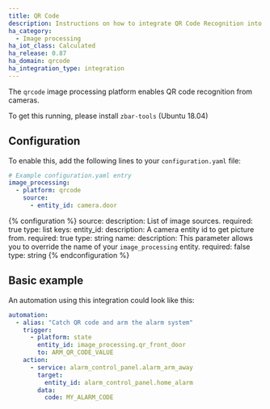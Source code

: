 ```yaml
---
title: QR Code
description: Instructions on how to integrate QR Code Recognition into Home Assistant.
ha_category:
  - Image processing
ha_iot_class: Calculated
ha_release: 0.87
ha_domain: qrcode
ha_integration_type: integration
---
```


The `qrcode` image processing platform enables QR code recognition from cameras.

To get this running, please install `zbar-tools` (Ubuntu 18.04)

## Configuration

To enable this, add the following lines to your `configuration.yaml` file:

```yaml
# Example configuration.yaml entry
image_processing:
  - platform: qrcode
    source:
      - entity_id: camera.door
```

{% configuration %}
source:
  description: List of image sources.
  required: true
  type: list
  keys:
    entity_id:
      description: A camera entity id to get picture from.
      required: true
      type: string
    name:
      description: This parameter allows you to override the name of your `image_processing` entity.
      required: false
      type: string
{% endconfiguration %}

## Basic example

An automation using this integration could look like this:

```yaml
automation:
  - alias: "Catch QR code and arm the alarm system"
    trigger:
      - platform: state
        entity_id: image_processing.qr_front_door
        to: ARM_QR_CODE_VALUE
    action:
      - service: alarm_control_panel.alarm_arm_away
        target:
          entity_id: alarm_control_panel.home_alarm
        data:
          code: MY_ALARM_CODE
```

